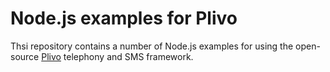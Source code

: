 Node.js examples for Plivo
==========================

Thsi repository contains a number of Node.js examples for using the open-source [Plivo](http://plivo.com) telephony and SMS framework.

